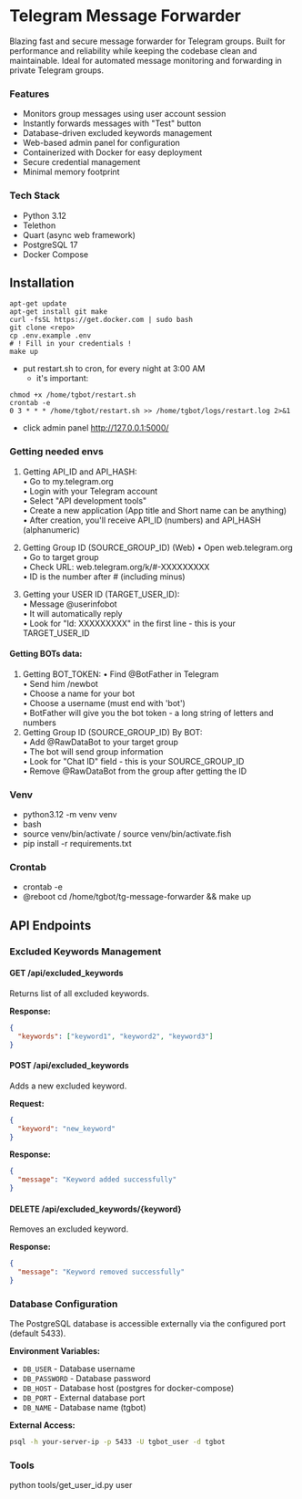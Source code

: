 # Telegram Message Forwarder
Blazing fast and secure message forwarder for Telegram groups.
Built for performance and reliability while keeping the codebase clean and maintainable. Ideal for automated message monitoring and forwarding in private Telegram groups.

### Features

* Monitors group messages using user account session
* Instantly forwards messages with "Test" button
* Database-driven excluded keywords management
* Web-based admin panel for configuration
* Containerized with Docker for easy deployment
* Secure credential management
* Minimal memory footprint

### Tech Stack
* Python 3.12
* Telethon 
* Quart (async web framework)
* PostgreSQL 17
* Docker Compose


## Installation
```
apt-get update
apt-get install git make
curl -fsSL https://get.docker.com | sudo bash
git clone <repo>
cp .env.example .env
# ! Fill in your credentials !
make up
```
- put restart.sh to cron, for every night at 3:00 AM  
  - it's important:
```
chmod +x /home/tgbot/restart.sh
crontab -e
0 3 * * * /home/tgbot/restart.sh >> /home/tgbot/logs/restart.log 2>&1
```
- click admin panel http://127.0.0.1:5000/


### Getting needed envs

1. Getting API_ID and API_HASH:  
      •	Go to my.telegram.org  
      •	Login with your Telegram account  
      •	Select "API development tools"  
      •	Create a new application (App title and Short name can be anything)  
      •	After creation, you'll receive API_ID (numbers) and API_HASH (alphanumeric)
2. Getting Group ID (SOURCE_GROUP_ID) (Web)
    •	Open web.telegram.org  
    •	Go to target group  
    •	Check URL: web.telegram.org/k/#-XXXXXXXXX  
    •	ID is the number after # (including minus)  

3. Getting your USER ID (TARGET_USER_ID):  
      •	Message @userinfobot  
      •	It will automatically reply  
      •	Look for "Id: XXXXXXXXX" in the first line - this is your TARGET_USER_ID  

#### Getting BOTs data:
1. Getting BOT_TOKEN:
   •	Find @BotFather in Telegram  
   •	Send him /newbot  
   •	Choose a name for your bot  
   •	Choose a username (must end with 'bot')  
   •	BotFather will give you the bot token - a long string of letters and numbers
2. Getting Group ID (SOURCE_GROUP_ID) By BOT:  
      •	Add @RawDataBot to your target group  
      •	The bot will send group information  
      •	Look for "Chat ID" field - this is your SOURCE_GROUP_ID  
      •	Remove @RawDataBot from the group after getting the ID  

### Venv
- python3.12 -m venv venv
- bash
- source venv/bin/activate / source venv/bin/activate.fish
- pip install -r requirements.txt

### Crontab
- crontab -e
- @reboot cd /home/tgbot/tg-message-forwarder && make up

## API Endpoints

### Excluded Keywords Management

#### GET /api/excluded_keywords
Returns list of all excluded keywords.

**Response:**
```json
{
  "keywords": ["keyword1", "keyword2", "keyword3"]
}
```

#### POST /api/excluded_keywords
Adds a new excluded keyword.

**Request:**
```json
{
  "keyword": "new_keyword"
}
```

**Response:**
```json
{
  "message": "Keyword added successfully"
}
```

#### DELETE /api/excluded_keywords/{keyword}
Removes an excluded keyword.

**Response:**
```json
{
  "message": "Keyword removed successfully"
}
```

### Database Configuration

The PostgreSQL database is accessible externally via the configured port (default 5433).

**Environment Variables:**
- `DB_USER` - Database username
- `DB_PASSWORD` - Database password  
- `DB_HOST` - Database host (postgres for docker-compose)
- `DB_PORT` - External database port
- `DB_NAME` - Database name (tgbot)

**External Access:**
```bash
psql -h your-server-ip -p 5433 -U tgbot_user -d tgbot
```


### Tools
python tools/get_user_id.py user